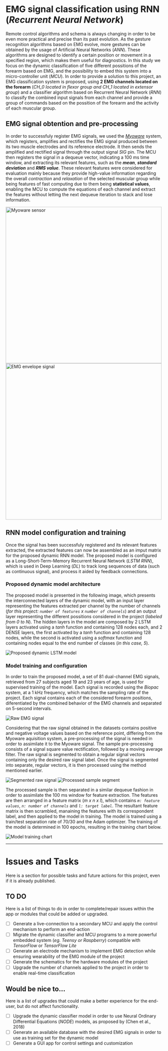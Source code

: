 # EMG signal classification using RNN (_Recurrent Neural Network_)

Remote control algorithms and schema is always changing in order to be even more practical and precise than its past evolution. As the gesture recognition algorithms based on EMG evolve, more gestures can be obtained by the usage of Artificial Neural Networks (_ANN_). These algorithms are designed to identify a certain position or movement in a specified region, which makes them useful for diagnostics. In this study we focus on the dynamic classification of five different possitions of the forearm based on EMG, and the possibility to embed this system into a micro-controller unit (_MCU_). In order to provide a solution to this project, an EMG classification system is proposed, using **2 EMG channels located on the forearm** (_CH\_0 located in flexor group and CH\_1 located in extensor group_) and a classifier algorithm based on Recurrent Neural Network (_RNN_) to classify the combined input signals from each channel and provide a group of commands based on the possition of the forearm and the activity of each muscular group.

## EMG signal obtention and pre-processing

In order to successfuly register EMG signals, we used the [_Myoware_](https://dynamoelectronics.com/tienda/myoware-muscle-sensor/) system, which registers, amplifies and rectifies the EMG signal produced between its two muscle electrodes and its reference electrode. It then sends the amplified and rectified signal through the output signal _SIG_ pin. The MCU then registers the signal in a dequeue vector, indicating a 100 ms time window, and extracting its relevant features, such as the **_mean_**, **_standard deviation_** and **_RMS value_**.  These relevant features were considered for evaluation mainly because they provide high-value information regarding the overall _contraction_ and _relaxation_ of the selected muscular group while being features of fast computing due to them being **statistical values**, enabling the MCU to compute the equations of each channel and extract the features without letting the next dequeue iteration to stack and lose information.

<img src="https://user-images.githubusercontent.com/82832934/160168841-5c11b237-05b2-4466-8fa3-0168c6151abf.png" alt="Myoware sensor" width="500" />
<img src="https://user-images.githubusercontent.com/82832934/160174668-21d10585-5325-4755-b5be-22385738cf40.png" alt="EMG envelope signal" width="500" />

## RNN model configuration and training

Once the signal has been successfuly registered and its relevant features extracted, the extracted features can now be assembled as an imput matrix for the proposed dynamic RNN model. The proposed model is configured as a Long-Short-Term-Memory Recurrent Neural Network (_LSTM RNN_), which is used in Deep Learning (_DL_) to track long sequences of data (such as continuous signal), and process it aided by feedback connections.

### Proposed dynamic model architecture

The proposed model is presented in the following image, which presents the interconnected layers of the dynamic model, with an input layer representing the features extracted per channel by the number of channels (_for this project: `number of features` x `number of channels`_) and an output layer representing the different possitions considered in the project (_labeled from 0 to N_). The hidden layers in the model are composed by 2 LSTM layers activated using a _tanh_ function and  containing 128 nodes each, and 2 DENSE layers, the first activated by a _tanh_ function and containing 128 nodes, while the second is activated using a _softmax_ function and containing nodes equal to the end number of classes (_in this case, 5_).

![Proposed dynamic LSTM model][Proposed LSTM model]

### Model training and configuration

In order to train the proposed model, a set of 81 dual-channel EMG signals, retrieved from 27 subjects aged 19 and 23 years of age, is used for supervised training of the model. Each signal is recorded using the _Biopac_ system, at a 1 kHz frequency, which matches the sampling rate of the project. Each signal contains each of the considered forearm positions, diferentiated by the combined behavior of the EMG channels and separated on 5-second intervals. 

![Raw EMG signal][Raw EMG sample]

Considering that the raw signal obtained in the datasets contains positive and negative voltage values based on the reference point, differing from the Myoware aquisition system, a pre-processing of the signal is needed in order to assimilate it to the Myoware signal. The sample pre-processing consists of a signal square value rectification, followed by a moving average filter. The raw signal is segmented to obtain a regular signal vectors containing only the desired raw signal label. Once the signal is segmented into separate, regular vectors, it is then processed using the method mentioned earlier.

![Segmented raw signal][Segmented raw EEG sample]
![Processed sample segment][Processed sample segment]

The processed sample is then separated in a similar dequeue fashion in order to assimilate the 100 ms window for feature extraction. The features are then arranged in a feature matrix (_m x n x l_), which contains _`m: feature values`_, _`n: number of channels`_ and _`l: target label`_. The resultant feature matrix is then scrambled, manaining the features with its correspondent label, and then applied to the model in training. The model is trained using a train/test separation rate of 70/30 and the Adam optimizer. The training of the model is determined in 100 epochs, resulting in the training chart below.

![Model training chart][Model training result by epochs]

***

# Issues and Tasks

Here is a section for possible tasks and future actions for this project, even if it is already published.

## TO DO
Here is a list of things to do in order to complete/repair issues within the app or modules that could be added or upgraded.

- [ ] Generate a live-connection to a secondary MCU and apply the control mechanism to perform an end-action
- [ ] Migrate the dynamic classifier and MCU programs to a more powerful embedded system (_eg. Teensy or Raspberry_) compatible with _TensorFlow_ or _TensorFlow Lite_
- [ ] Generate an electrode mechanism to implement EMG detection while ensuring wearability of the EMG module of the project
- [ ] Generate the schematics for the hardware modules of the project
- [ ] Upgrade the number of channels applied to the project in order to enable real-time classification

## Would be nice to...
Here is a list of upgrades that could make a better experience for the end-user, but do not affect functionality.

- [ ] Upgrade the dynamic classifier model in order to use Neural Ordinary Differential Equations (_NODE_) models, as proposed by (Chen et al., 2018)
- [ ] Generate an available database with the desired EMG signals in order to use as training set for the dynamic model
- [ ] Generate a GUI app for control settings and customization

[Myoware]: https://user-images.githubusercontent.com/82832934/160168841-5c11b237-05b2-4466-8fa3-0168c6151abf.png "Myoware connections and components"
[Mean value]: https://user-images.githubusercontent.com/82832934/160171426-c1131ffa-527a-474c-bc0f-05d8156dce3e.png "Mean value of a vector"
[STD value]: https://user-images.githubusercontent.com/82832934/160172990-38caf8ce-d9f0-47a4-9db0-a2c981fa9ae8.png "Standard Deviation Value"
[RMS value]: https://user-images.githubusercontent.com/82832934/160173774-c1b1a705-73ee-4038-a22d-9033c8a413da.png "RMS Value"
[Dequeue EMG signal]: https://user-images.githubusercontent.com/82832934/160174668-21d10585-5325-4755-b5be-22385738cf40.png "EMG envelope signal"
[Proposed LSTM model]: https://user-images.githubusercontent.com/82832934/160183041-2b0ea36b-6698-4c4f-a048-7ac1a11a37ba.png "Dynamic LSTM model"
[Raw EMG sample]: https://user-images.githubusercontent.com/82832934/160202491-41fda927-a60b-43e8-98d9-f946db0cd19d.png "Raw EMG sample from datasets"
[Segmented raw EEG sample]: https://user-images.githubusercontent.com/82832934/160207665-fc9ceffe-4d97-4828-9c51-5844adf5e561.png "Segmented raw EEG sample"
[Processed sample segment]: https://user-images.githubusercontent.com/82832934/160207811-35aac9f2-8196-4bad-9fe3-dd960281ba16.png "Processed sample segment"
[Model training result by epochs]: https://user-images.githubusercontent.com/82832934/160209351-a1c3041c-947f-47a6-a09f-54e1377b2b19.png "Model training results after 100 epochs"
